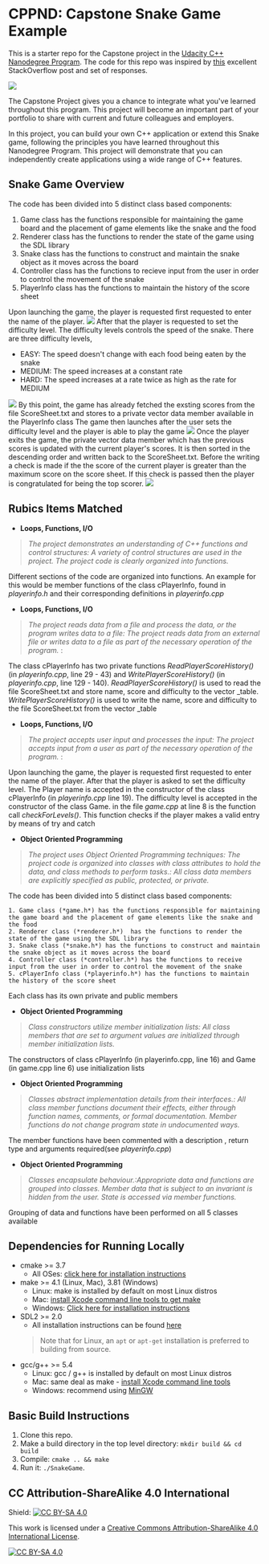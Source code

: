# CPPND: Capstone Snake Game Example

This is a starter repo for the Capstone project in the [Udacity C++ Nanodegree Program](https://www.udacity.com/course/c-plus-plus-nanodegree--nd213). The code for this repo was inspired by [this](https://codereview.stackexchange.com/questions/212296/snake-game-in-c-with-sdl) excellent StackOverflow post and set of responses.

<img src="snake_game.gif"/>

The Capstone Project gives you a chance to integrate what you've learned throughout this program. This project will become an important part of your portfolio to share with current and future colleagues and employers.

In this project, you can build your own C++ application or extend this Snake game, following the principles you have learned throughout this Nanodegree Program. This project will demonstrate that you can independently create applications using a wide range of C++ features.

## Snake Game Overview
The code has been divided into 5 distinct class based components:

1. Game class has the functions responsible for maintaining the game board and the placement of game elements like the snake and the food
2. Renderer class  has the functions to render the state of the game using the SDL library
3. Snake class has the functions to construct and maintain the snake object as it moves across the board
4. Controller class has the functions to recieve input from the user in order to control the movement of the snake
5. PlayerInfo class has the functions to maintain the history of the score sheet

Upon launching the game, the player is requested first requested to enter the name of the player.
<img src="EnterName.jpg"/>
After that the player is requested to set the difficulty level. The difficulty levels controls the speed of the snake. There are three difficulty levels, 

* EASY: The speed doesn't change with each food being eaten by the snake
* MEDIUM: The speed increases at a constant rate
* HARD: The speed increases at a rate twice as high as the rate for MEDIUM
<img src="EnterDifficultyLevel.jpg"/>
By this point, the game has already fetched the exsting scores from the file ScoreSheet.txt and stores to a private vector data member available in the PlayerInfo class
The game then launches after the user sets the difficulty level and the player is able to play the game
<img src="Snake.jpg"/>
Once the player exits the game, the private vector data member which has the previous scores is updated with the current player's scores. It is then sorted in the descending order and written back to the ScoreSheet.txt. Before the writing a check is made if the the score of the current player is greater than the maximum score on the score sheet. If this check is passed then the player is congratulated for being the top scorer.
<img src="Score.jpg"/>

## Rubics Items Matched
+ **Loops, Functions, I/O**  
>*The project demonstrates an understanding of C++ functions and control structures: A variety of control structures are used in the project. The project code is clearly organized into functions.*

Different sections of the code are organized into functions. An example for this would be member functions of the class cPlayerInfo, found in *playerinfo.h* and their corresponding definitions in *playerinfo.cpp*

+ **Loops, Functions, I/O** 
>*The project reads data from a file and process the data, or the program writes data to a file: The project reads data from an external file or writes data to a file as part of the necessary operation of the program.* : 

The class cPlayerInfo has two private functions *ReadPlayerScoreHistory()* (in *playerinfo.cpp*, line 29 - 43) and *WritePlayerScoreHistory()* (in *playerinfo.cpp*, line 129 - 140). *ReadPlayerScoreHistory()* is used to read the file ScoreSheet.txt and store name, score and difficulty to the vector _table. *WritePlayerScoreHistory()* is used to write the name, score and difficulty to the file ScoreSheet.txt from the vector _table

+ **Loops, Functions, I/O**
>*The project accepts user input and processes the input: The project accepts input from a user as part of the necessary operation of the program.* : 

Upon launching the game, the player is requested first requested to enter the name of the player. After that the player is asked to set the difficulty level. The Player name is accepted in the constructor of the class cPlayerInfo (in *playerinfo.cpp* line 19). The difficulty level is accepted in the constructor of the class Game. in the file *game.cpp* at line 8 is the function call *checkForLevels()*. This function checks if the player makes a valid entry by means of try and catch


+ **Object Oriented Programming**
>*The project uses Object Oriented Programming techniques: The project code is organized into classes with class attributes to hold the data, and class methods to perform tasks.: All class data members are explicitly specified as public, protected, or private.*

The code has been divided into 5 distinct class based components:
  
    1. Game class (*game.h*) has the functions responsible for maintaining the game board and the placement of game elements like the snake and the food
    2. Renderer class (*renderer.h*)  has the functions to render the state of the game using the SDL library
    3. Snake class (*snake.h*) has the functions to construct and maintain the snake object as it moves across the board
    4. Controller class (*controller.h*) has the functions to receive input from the user in order to control the movement of the snake
    5. cPlayerInfo class (*playerinfo.h*) has the functions to maintain the history of the score sheet

Each class has its own private and public members

+ **Object Oriented Programming**
>*Class constructors utilize member initialization lists: All class members that are set to argument values are initialized through member initialization lists.*

The constructors of class cPlayerInfo (in playerinfo.cpp, line 16) and Game (in game.cpp line 6) use initialization lists

+ **Object Oriented Programming**
>*Classes abstract implementation details from their interfaces.: All class member functions document their effects, either through function names, comments, or formal documentation. Member functions do not change program state in undocumented ways.*

The member functions have been commented with a description , return type and arguments required(see *playerinfo.cpp*)

+ **Object Oriented Programming**
>*Classes encapsulate behaviour.:Appropriate data and functions are grouped into classes. Member data that is subject to an invariant is hidden from the user. State is accessed via member functions.*

Grouping of data and functions have been performed on all 5 classes available


## Dependencies for Running Locally
* cmake >= 3.7
  * All OSes: [click here for installation instructions](https://cmake.org/install/)
* make >= 4.1 (Linux, Mac), 3.81 (Windows)
  * Linux: make is installed by default on most Linux distros
  * Mac: [install Xcode command line tools to get make](https://developer.apple.com/xcode/features/)
  * Windows: [Click here for installation instructions](http://gnuwin32.sourceforge.net/packages/make.htm)
* SDL2 >= 2.0
  * All installation instructions can be found [here](https://wiki.libsdl.org/Installation)
  >Note that for Linux, an `apt` or `apt-get` installation is preferred to building from source. 
* gcc/g++ >= 5.4
  * Linux: gcc / g++ is installed by default on most Linux distros
  * Mac: same deal as make - [install Xcode command line tools](https://developer.apple.com/xcode/features/)
  * Windows: recommend using [MinGW](http://www.mingw.org/)

## Basic Build Instructions

1. Clone this repo.
2. Make a build directory in the top level directory: `mkdir build && cd build`
3. Compile: `cmake .. && make`
4. Run it: `./SnakeGame`.


## CC Attribution-ShareAlike 4.0 International


Shield: [![CC BY-SA 4.0][cc-by-sa-shield]][cc-by-sa]

This work is licensed under a
[Creative Commons Attribution-ShareAlike 4.0 International License][cc-by-sa].

[![CC BY-SA 4.0][cc-by-sa-image]][cc-by-sa]

[cc-by-sa]: http://creativecommons.org/licenses/by-sa/4.0/
[cc-by-sa-image]: https://licensebuttons.net/l/by-sa/4.0/88x31.png
[cc-by-sa-shield]: https://img.shields.io/badge/License-CC%20BY--SA%204.0-lightgrey.svg










